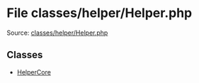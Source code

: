 File classes/helper/Helper.php
=========

Source: [classes/helper/Helper.php](https://github.com/PrestaShop/PrestaShop/blob/1.6.0.9/classes/helper/Helper.php)


Classes
-------

* [HelperCore](class.HelperCore.md)

